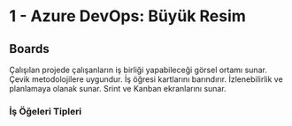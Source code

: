 # 1 - Azure DevOps: Büyük Resim

## Boards

Çalışılan projede çalışanların iş birliği yapabileceği görsel ortamı sunar. Çevik metodolojilere uygundur. İş öğresi kartlarını barındırır. İzlenebilirlik ve planlamaya olanak sunar. Srint ve Kanban ekranlarını sunar.

### İş Öğeleri Tipleri

<!--İş Öğeleri-->
